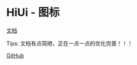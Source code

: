 # HiUi - 图标

[文档](https://chenshuangxinxi.github.io/hi-uniapp-ui-guide/components/movable-button.html)

Tips: 文档有点简陋，正在一点一点的优化完善！！！

[GitHub](https://github.com/ChenShuangXinXi/hi-uniapp-ui)
